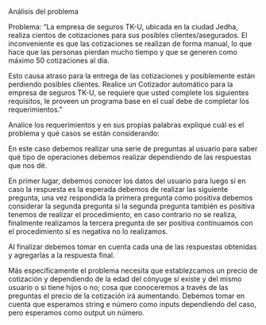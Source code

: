Análisis del problema

Problema:
“La empresa de seguros TK-U, ubicada en la ciudad Jedha, realiza cientos de cotizaciones para sus posibles clientes/asegurados. El inconveniente es que las cotizaciones se realizan de forma manual, lo que hace que las personas pierdan mucho tiempo y que se generen como máximo 50 cotizaciones al día.

Esto causa atraso para la entrega de las cotizaciones y posiblemente están perdiendo posibles clientes. Realice un Cotizador automático para la empresa de seguros TK-U, se requiere que usted complete los siguientes requisitos, le proveen un programa base en el cual debe de completar los requerimientos.”

Analice los requerimientos y en sus propias palabras explique cuál es el problema y qué casos se están considerando:

En este caso debemos realizar una serie de preguntas al usuario para saber qué tipo de operaciones debemos realizar dependiendo de las respuestas que nos dé.

En primer lugar, debemos conocer los datos del usuario para luego sí en caso la respuesta es la esperada debemos de realizar las siguiente pregunta, una vez respondida la primera pregunta como positiva debemos considerar la segunda pregunta si la segunda pregunta también es positiva tenemos de realizar el procedimiento, en caso contrario no se realiza, finalmente realizamos la tercera pregunta de ser positiva continuamos con el procedimiento sí es negativa no lo realizamos. 

Al finalizar debemos tomar en cuenta cada una de las respuestas obtenidas y agregarlas a la respuesta final.

Más específicamente el problema necesita que establezcamos un precio de cotización y dependiendo de la edad del cónyuge sí existe y del mismo usuario o si tiene hijos o no; cosa que conoceremos a través de las preguntas el precio de la cotización irá aumentando.
Debemos tomar en cuenta que esperamos string e número como inputs dependiendo del caso, pero esperamos como output un número.
